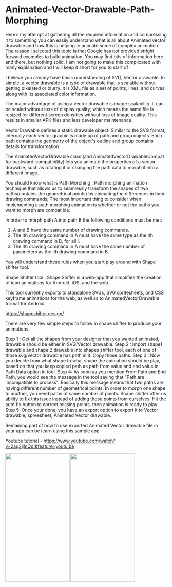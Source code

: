 # Animated-Vector-Drawable-Path-Morphing

Here’s my attempt at gathering all the required information and compressing it to something you can easily understand what is all about Animated vector drawable and how this is helping to animate some of complex animation. The reason I selected this topic is that Google has not provided stright forward examples to build animation, You may find bits of information here and there, but nothing solid. I am not going to make this complicated with many explanation and I will keep it short for you to start of .

I believe you already have basic understanding of SVG, Vector drawable. In simple, a vector drawable is a type of drawable that is scalable without getting pixelated or blurry. it is XML file as a set of points, lines, and curves along with its associated color information. 

The major advantage of using a vector drawable is image scalability. It can be scaled without loss of display quality, which means the same file is resized for different screen densities without loss of image quality. This results in smaller APK files and less developer maintenance.

VectorDrawable defines a static drawable object. Similar to the SVG format, internally each vector graphic is made up of path and group objects. Each path contains the geometry of the object's outline and group contains details for transformation. 
  
The AnimatedVectorDrawable class (and AnimatedVectorDrawableCompat for backward-compatibility) lets you animate the properties of a vector drawable, such as rotating it or changing the path data to morph it into a different image.

You should know what is Path Morphing : 
Path morphing animation technique that allows us to seamlessly transform the shapes of two paths(contains the geometrical points) by animating the differences in their drawing commands, The most important thing to consider when implementing a path morphing animation is whether or not the paths you want to morph are compatible.

In order to morph path A into path B the following conditions must be met:

1. A and B have the same number of drawing commands.
2. The ith drawing command in A must have the same type as the ith drawing command in B, for all i.
3. The ith drawing command in A must have the same number of parameters as the ith drawing command in B.

You will understand these rules when you start play around with Shape shifter tool.

Shape Shifter tool : 
Shape Shifter is a web-app that simplifies the creation of icon animations for Android, iOS, and the web.

This tool currently exports to standalone SVGs, SVG spritesheets, and CSS keyframe animations for the web, as well as to AnimatedVectorDrawable format for Android. 


https://shapeshifter.design/

There are very few simple steps to follow in shape shifter to produce your animations, 

Step 1 : Get all the shapes from your designer that you wanted animated, drawable should be either in SVG/Vector drawable.
Step 2 : Import shape1 drawable and shape 2 drawable into shapes shifter tool, each of one of those svg/vector drawable has path in it. Copy those paths.
Step 3 : Now you decide from what shape to what shape the animation should be play, based on that you keep copied path as path  from value and end value in Path Data option in tool.
Step 4: As soon as you mention From Path and End Path, you would see the message in the tool saying that "Path are incompatible to process". Basically this message means that two paths are having different number of geometrical points. In order to morph one shape to another, you need paths of same number of points. Shape shifter offer us ability to fix this issue instead of adding those points from ourselves. Hit the auto fix button to correct missing points. then animation is ready to play.
Step 5: Once your done, you have an export option to export it to Vector drawable, spreesheet, Animated Vector drawable. 

Remaining part of how to use exported Animated Vector drawable file in your app can be learn using this sample app 

Youtube tutorial - https://www.youtube.com/watch?v=2aq3ljlnQdI&feature=youtu.be

<img align="left" width="200" height="400" src="https://github.com/chethu/Animated-Vector-drawable-Path-Morphing-/blob/master/app/src/main/res/drawable/original_demo.gif">





<img align="left" width="200" height="400" src="https://github.com/chethu/Animated-Vector-drawable-Path-Morphing-/blob/master/app/src/main/res/drawable/demo_vedio.gif">
